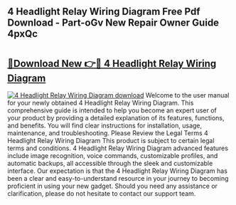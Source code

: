 ## 4 Headlight Relay Wiring Diagram Free Pdf Download - Part-oGv New Repair Owner Guide 4pxQc

# <h2><a href="http://dfpnuhx.blite.top/?on=4+Headlight+Relay+Wiring+Diagram">🔗Download New 👉🔴 4 Headlight Relay Wiring Diagram</a></h2>

[![4 Headlight Relay Wiring Diagram download](https://i.imgur.com/lujVjoI.png)](http://dfpnuhx.blite.top/?on=4+Headlight+Relay+Wiring+Diagram)
Welcome to the user manual for your newly obtained 4 Headlight Relay Wiring Diagram. This comprehensive guide is intended to help you become an expert user of your product by providing a detailed explanation of its features, functions, and benefits. You will find clear instructions for installation, usage, maintenance, and troubleshooting. Please Review the Legal Terms 4 Headlight Relay Wiring Diagram This product is subject to certain legal terms and conditions. 4 Headlight Relay Wiring Diagram advanced features include image recognition, voice commands, customizable profiles, and automatic backups, all accessible through the sleek and customizable interface. Our expectation is that the 4 Headlight Relay Wiring Diagram has been a clear and easy-to-understand resource in your journey to becoming proficient in using your new gadget. Should you need any assistance or clarification, please do not hesitate to contact our support team.
